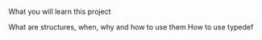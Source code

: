 What you will learn this project

What are structures, when, why and how to use them
How to use typedef